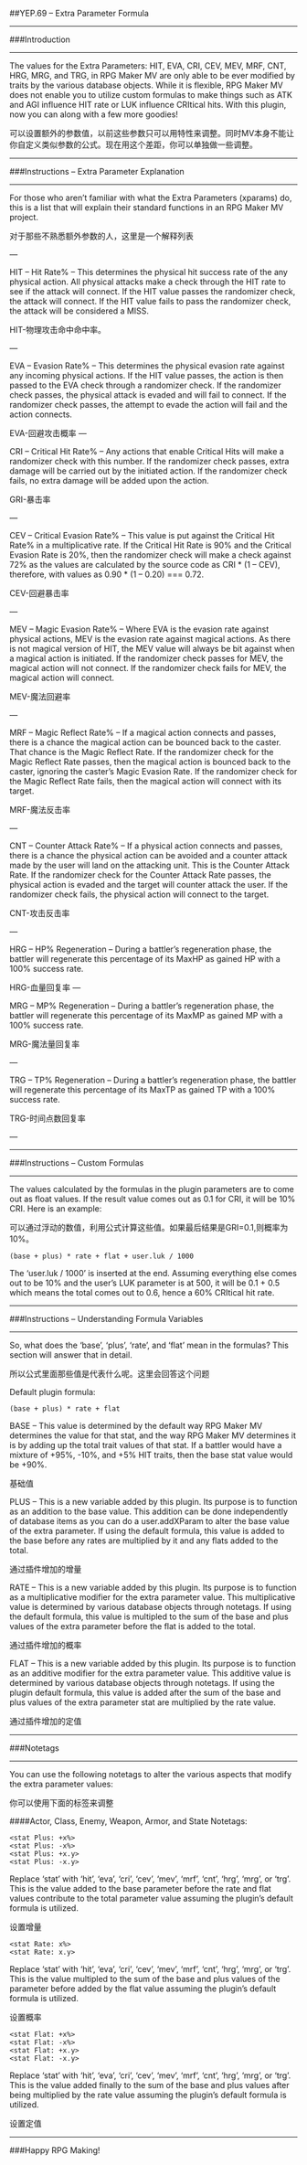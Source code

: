 ##YEP.69 – Extra Parameter Formula
***
###Introduction
***

The values for the Extra Parameters: HIT, EVA, CRI, CEV, MEV, MRF, CNT, HRG, MRG, and TRG, in RPG Maker MV are only able to be ever modified by traits by the various database objects. While it is flexible, RPG Maker MV does not enable you to utilize custom formulas to make things such as ATK and AGI influence HIT rate or LUK influence CRItical hits. With this plugin, now you can along with a few more goodies!

可以设置额外的参数值，以前这些参数只可以用特性来调整。同时MV本身不能让你自定义类似参数的公式。现在用这个差距，你可以单独做一些调整。

***
###Instructions – Extra Parameter Explanation
***

For those who aren’t familiar with what the Extra Parameters (xparams) do, this is a list that will explain their standard functions in an RPG Maker MV project.

对于那些不熟悉额外参数的人，这里是一个解释列表

—

HIT – Hit Rate%
– This determines the physical hit success rate of the any physical action. All physical attacks make a check through the HIT rate to see if the attack will connect. If the HIT value passes the randomizer check, the attack will connect. If the HIT value fails to pass the randomizer check, the attack will be considered a MISS.

HIT-物理攻击命中命中率。

—

EVA – Evasion Rate%
– This determines the physical evasion rate against any incoming physical actions. If the HIT value passes, the action is then passed to the EVA check through a randomizer check. If the randomizer check passes, the physical attack is evaded and will fail to connect. If the randomizer check passes, the attempt to evade the action will fail and the action connects.

EVA-回避攻击概率
—

CRI – Critical Hit Rate%
– Any actions that enable Critical Hits will make a randomizer check with this number. If the randomizer check passes, extra damage will be carried out by the initiated action. If the randomizer check fails, no extra damage will be added upon the action.

GRI-暴击率

—

CEV – Critical Evasion Rate%
– This value is put against the Critical Hit Rate% in a multiplicative rate. If the Critical Hit Rate is 90% and the Critical Evasion Rate is 20%, then the randomizer check will make a check against 72% as the values are calculated by the source code as CRI * (1 – CEV), therefore, with values as 0.90 * (1 – 0.20) === 0.72.

CEV-回避暴击率

—

MEV – Magic Evasion Rate%
– Where EVA is the evasion rate against physical actions, MEV is the evasion rate against magical actions. As there is not magical version of HIT, the MEV value will always be bit against when a magical action is initiated. If the randomizer check passes for MEV, the magical action will not connect. If the randomizer check fails for MEV, the magical action will connect.

MEV-魔法回避率

—

MRF – Magic Reflect Rate%
– If a magical action connects and passes, there is a chance the magical action can be bounced back to the caster. That chance is the Magic Reflect Rate. If the randomizer check for the Magic Reflect Rate passes, then the magical action is bounced back to the caster, ignoring the caster’s Magic Evasion Rate. If the randomizer check for the Magic Reflect Rate fails, then the magical action will connect with its target.

MRF-魔法反击率

—

CNT – Counter Attack Rate%
– If a physical action connects and passes, there is a chance the physical action can be avoided and a counter attack made by the user will land on the attacking unit. This is the Counter Attack Rate. If the randomizer check for the Counter Attack Rate passes, the physical action is evaded and the target will counter attack the user. If the randomizer check fails, the physical action will connect to the target.

CNT-攻击反击率

—

HRG – HP% Regeneration
– During a battler’s regeneration phase, the battler will regenerate this percentage of its MaxHP as gained HP with a 100% success rate.

HRG-血量回复率
—

MRG – MP% Regeneration
– During a battler’s regeneration phase, the battler will regenerate this percentage of its MaxMP as gained MP with a 100% success rate.

MRG-魔法量回复率

—

TRG – TP% Regeneration
– During a battler’s regeneration phase, the battler will regenerate this percentage of its MaxTP as gained TP with a 100% success rate.

TRG-时间点数回复率

—

***
###Instructions – Custom Formulas
***

The values calculated by the formulas in the plugin parameters are to come out as float values. If the result value comes out as 0.1 for CRI, it will be 10% CRI. Here is an example:

可以通过浮动的数值，利用公式计算这些值。如果最后结果是GRI=0.1,则概率为10%。

	(base + plus) * rate + flat + user.luk / 1000

The ‘user.luk / 1000’ is inserted at the end. Assuming everything else comes out to be 10% and the user’s LUK parameter is at 500, it will be 0.1 + 0.5 which means the total comes out to 0.6, hence a 60% CRItical hit rate.


***
###Instructions – Understanding Formula Variables
***

So, what does the ‘base’, ‘plus’, ‘rate’, and ‘flat’ mean in the formulas? This section will answer that in detail.

所以公式里面那些值是代表什么呢。这里会回答这个问题

Default plugin formula: 

	(base + plus) * rate + flat

BASE
– This value is determined by the default way RPG Maker MV determines the value for that stat, and the way RPG Maker MV determines it is by adding up the total trait values of that stat. If a battler would have a mixture of +95%, -10%, and +5% HIT traits, then the base stat value would be +90%.

基础值

PLUS
– This is a new variable added by this plugin. Its purpose is to function as an addition to the base value. This addition can be done independently of database items as you can do a user.addXParam to alter the base value of the extra parameter. If using the default formula, this value is added to the base before any rates are multiplied by it and any flats added to the total.

通过插件增加的增量

RATE
– This is a new variable added by this plugin. Its purpose is to function as a multiplicative modifier for the extra parameter value. This multiplicative value is determined by various database objects through notetags. If using the default formula, this value is multipled to the sum of the base and plus values of the extra parameter before the flat is added to the total.

通过插件增加的概率

FLAT
– This is a new variable added by this plugin. Its purpose is to function as an additive modifier for the extra parameter value. This additive value is determined by various database objects through notetags. If using the plugin default formula, this value is added after the sum of the base and plus values of the extra parameter stat are multiplied by the rate value.

通过插件增加的定值

***
###Notetags
***

You can use the following notetags to alter the various aspects that modify the extra parameter values:

你可以使用下面的标签来调整

####Actor, Class, Enemy, Weapon, Armor, and State Notetags:

	<stat Plus: +x%>
	<stat Plus: -x%>
	<stat Plus: +x.y>
	<stat Plus: -x.y>
Replace ‘stat’ with ‘hit’, ‘eva’, ‘cri’, ‘cev’, ‘mev’, ‘mrf’, ‘cnt’, ‘hrg’, ‘mrg’, or ‘trg’. This is the value added to the base parameter before the rate and flat values contribute to the total parameter value assuming the plugin’s default formula is utilized.

设置增量

	<stat Rate: x%>
	<stat Rate: x.y>
Replace ‘stat’ with ‘hit’, ‘eva’, ‘cri’, ‘cev’, ‘mev’, ‘mrf’, ‘cnt’, ‘hrg’, ‘mrg’, or ‘trg’. This is the value multipled to the sum of the base and plus values of the parameter before added by the flat value assuming the plugin’s default formula is utilized.

设置概率

	<stat Flat: +x%>
	<stat Flat: -x%>
	<stat Flat: +x.y>
	<stat Flat: -x.y>
Replace ‘stat’ with ‘hit’, ‘eva’, ‘cri’, ‘cev’, ‘mev’, ‘mrf’, ‘cnt’, ‘hrg’, ‘mrg’, or ‘trg’. This is the value added finally to the sum of the base and plus values after being multiplied by the rate value assuming the plugin’s default formula is utilized.

设置定值

***
###Happy RPG Making!